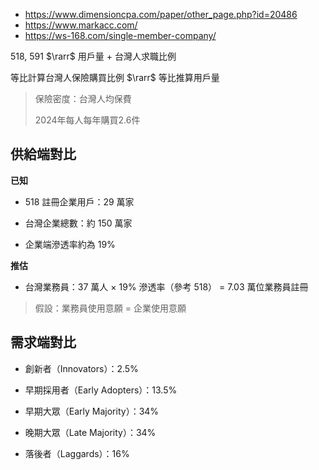 -   https://www.dimensioncpa.com/paper/other_page.php?id=20486
-   https://www.markacc.com/
-   https://ws-168.com/single-member-company/

518, 591 $\rarr$ 用戶量 + 台灣人求職比例

等比計算台灣人保險購買比例 $\rarr$ 等比推算用戶量 

>   保險密度：台灣人均保費
>
>   2024年每人每年購買2.6件



## 供給端對比

**已知**

-   518 註冊企業用戶：29 萬家
-   台灣企業總數：約 150 萬家

-   企業端滲透率約為 19%

**推估**

-   台灣業務員：37 萬人 × 19% 滲透率（參考 518） = 7.03 萬位業務員註冊

>   假設：業務員使用意願 = 企業使用意願

## 需求端對比

-   創新者（Innovators）：2.5%

-   早期採用者（Early Adopters）：13.5%

-   早期大眾（Early Majority）：34%

-   晚期大眾（Late Majority）：34%

-   落後者（Laggards）：16%